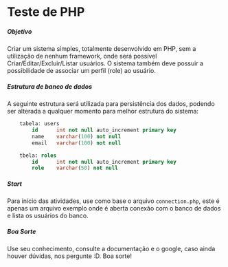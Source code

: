 # Teste de PHP
##### Objetivo
Criar um sistema simples, totalmente desenvolvido em PHP, sem a utilização de nenhum framework, onde será possível Criar/Editar/Excluir/Listar usuários. O sistema também deve possuir a possibilidade de associar um perfil (role) ao usuário.

##### Estrutura de banco de dados
A seguinte estrutura será utilizada para persistência dos dados, podendo ser alterada a qualquer momento para melhor estrutura do sistema:

```sql
    tabela: users
        id      int not null auto_increment primary key
        name    varchar(100) not null
        email   varchar(100) not null
```
```sql
    tbela: roles
        id      int not null auto_increment primary key
        role    varchar(50) not null
```

##### Start
Para início das atividades, use como base o arquivo `connection.php`, este é apenas um arquivo exemplo onde é aberta conexão com o banco de dados e lista os usuários do banco.

##### Boa Sorte
Use seu conhecimento, consulte a documentação e o google, caso ainda houver dúvidas, nos pergunte :D. Boa sorte!
